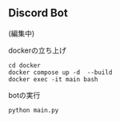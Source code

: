 ## Discord Bot
(編集中)

dockerの立ち上げ
```
cd docker
docker compose up -d  --build
docker exec -it main bash
```

botの実行
```
python main.py
```
